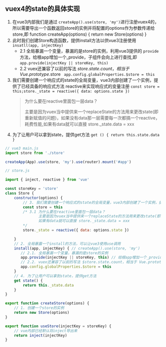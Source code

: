## vuex4的state的具体实现

1. 在vue3内部我们是通过 `createApp().use(store, 'my')`进行注册vuex4的，所以需要导出一个函数返回store的实例并将配置的options作为参数传递给store,即 function createApp(options) { return new Store(options) }
2. 此时我们创建Store构造函数，提供install方法以供vue3注册使用 `insatll(app, injectKey)`
   + 2.1 全局暴漏一个变量，暴漏的是store的实例，利用vue3提供的 `provide` 方法，给根app增加一个_provide，子组件会向上进行查找,即`app.provide(injectKey || storeKey, this) `
   + 2.2 vuex还兼容了以前的写法 $store.state.count，相当于 Vue.prototype.$store ` app.config.globalProperties.$store = this`
3. 我们需要创建一个响应式的state的全局变量，vue3内部创建了一个实例，提供了已经具备的响应式方法 reactive来实现响应式的变量注册 `const store = this;store._state = reactive({ data: options.state })`
   > 为什么要在reactive里面包一层data？
   >
   > 主要是因为vuex当中提供来一个replaceState的方法用来更改state(即重新赋值的问题)，如果没有data那一层需要每一次都搞一个reactive，耗费性能,如果有data就可以直接 store._state.data = xxx
4. 为了让用户可以拿到state，提供get方法 `get () { return this.state.data }`
    
```js
// vue3 main.js
import store from './store'

createApp(App).use(store, 'my').use(router).mount('#app')

// store.js

import { inject, reactive } from 'vue'

const storeKey = 'store'
class Store {
    constructor(options) {
        // 3. 我们需要创建一个响应式的state的全局变量，vue3内部创建了一个实例，提供了已经具备的响应式方法 reactive来实现响应式的变量注册
        const store = this
        /* 3.1 为什么要在reactive里面包一层data？
               主要是因为vuex当中提供来一个replaceState的方法用来更改state(即重新赋值的问题)，如果没有data那一层需要每一次都搞一个reactive，耗费性能
               如果有data就可以直接 store._state.data = xxx
        */
        store._state = reactive({ data: options.state })

    }
    // 2. 全局暴露一个install的方法，可以让vue3使用use调用
    install(app, injectKey) { // createApp().use(store, 'my')
       // 2.1. 全局暴漏一个变量，暴漏的是store的实例
       app.provide(injectKey || storeKey, this) // 给根app增加一个_provide，子组件会向上进行查找
       // 2.2. vuex还兼容了以前的写法 $store.state.count，相当于 Vue.prototype.$store
       app.config.globalProperties.$store = this
    }
    // 4. 为了让用户可以拿到state，提供get方法
    get state() {
        return this._state.data
    }
}

export function createStore(options) {
    // 1. 创建一个store的实例
    return new Store(options)
}

export function useStore(injectKey = storeKey) {
    // vue内部已经默认将inject导出来
    return inject(injectKey)
}
```